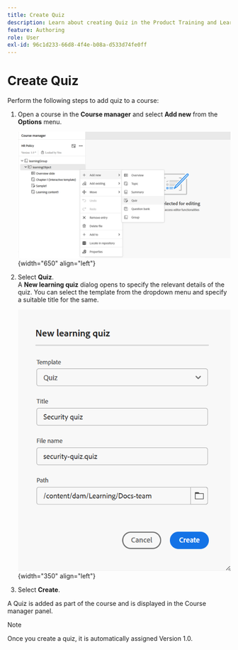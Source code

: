 ```yaml
---
title: Create Quiz
description: Learn about creating Quiz in the Product Training and Learning.
feature: Authoring
role: User
exl-id: 96c1d233-66d8-4f4e-b08a-d533d74fe0ff
---
```

# Create Quiz

Perform the following steps to add quiz to a course: 

1. Open a course in the **Course manager** and select **Add new** from the **Options** menu.  

    ![](assets/workflow-quiz.png){width="650" align="left"}
    
1. Select **Quiz**.  
    A **New learning quiz** dialog opens to specify the relevant details of the quiz. You can select the template from the dropdown menu and specify a suitable title for the same.   

    ![](assets/new-learning-quiz.png){width="350" align="left"}

1. Select **Create**. 
   
A Quiz is added as part of the course and is displayed in the Course manager panel. 
   
>[!NOTE]
>
>  Once you create a quiz, it is automatically assigned Version 1.0.
